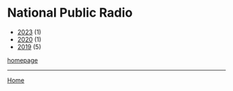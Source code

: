 # National Public Radio

  * [2023](./national-public-radio-2023.md) (1)
  * [2020](./national-public-radio-2020.md) (1)
  * [2019](./national-public-radio-2019.md) (5)

[homepage](https://www.npr.org/)

----

[Home](../index.md)
